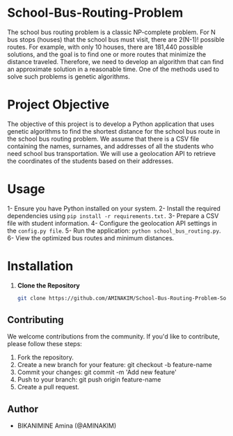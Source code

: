 # School-Bus-Routing-Problem

The school bus routing problem is a classic NP-complete problem. For N bus stops (houses) that the school bus must visit, there are 2(N-1)! possible routes. 
For example, with only 10 houses, there are 181,440 possible solutions, and the goal is to find one or more routes that minimize the distance traveled. Therefore, we need to develop an algorithm that can find an approximate solution in a reasonable time. One of the methods used to solve such problems is genetic algorithms.

# Project Objective

The objective of this project is to develop a Python application that uses genetic algorithms to find the shortest distance for the school bus route in the school bus routing problem. We assume that there is a CSV file containing the names, surnames, and addresses of all the students who need school bus transportation. We will use a geolocation API to retrieve the coordinates of the students based on their addresses.

# Usage

1- Ensure you have Python installed on your system.
2- Install the required dependencies using ``pip install -r requirements.txt.``
3- Prepare a CSV file with student information.
4- Configure the geolocation API settings in the ``config.py file``.
5- Run the application: ``python school_bus_routing.py``.
6- View the optimized bus routes and minimum distances.


# Installation

1. **Clone the Repository**

    ```bash
    git clone https://github.com/AMINAKIM/School-Bus-Routing-Problem-Solver.git
    ```

## Contributing
We welcome contributions from the community. If you'd like to contribute, please follow these steps:

1. Fork the repository.
2. Create a new branch for your feature: git checkout -b feature-name
3. Commit your changes: git commit -m 'Add new feature'
4. Push to your branch: git push origin feature-name
5. Create a pull request.

## Author
- BIKANIMINE Amina (@AMINAKIM)

